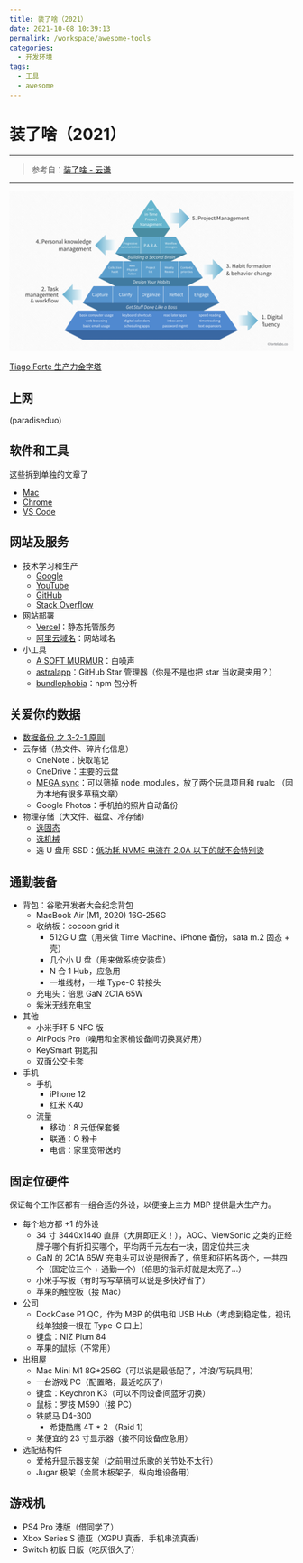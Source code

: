 ```yaml
---
title: 装了啥（2021）
date: 2021-10-08 10:39:13
permalink: /workspace/awesome-tools
categories:
  - 开发环境
tags:
  - 工具
  - awesome
---
```


# 装了啥（2021）

---

> 参考自：[装了啥 - 云谦](https://github.com/sorrycc/awesome-tools)

---

![the-digital-productivity-pyramid](./img/the-digital-productivity-pyramid.jpeg)

[Tiago Forte 生产力金字塔](https://fortelabs.co/blog/the-digital-productivity-pyramid/)

## 上网

(paradiseduo)

## 软件和工具

这些拆到单独的文章了

- [Mac](/workspace/mac)
- [Chrome](/workspace/chrome)
- [VS Code](/workspace/vscode)

## 网站及服务

- 技术学习和生产
  - [Google](https://www.google.com/)
  - [YouTube](https://www.youtube.com/)
  - [GitHub](https://github.com/)
  - [Stack Overflow](https://stackoverflow.com/)
- 网站部署
  - [Vercel](https://vercel.com/)：静态托管服务
  - [阿里云域名](https://wanwang.aliyun.com/)：网站域名
- 小工具
  - [A SOFT MURMUR](https://asoftmurmur.com/)：白噪声
  - [astralapp](https://app.astralapp.com/dashboard)：GitHub Star 管理器（你是不是也把 star 当收藏夹用？）
  - [bundlephobia](https://bundlephobia.com/package/rxjs)：npm 包分析

## 关爱你的数据

- [数据备份 之 3-2-1 原则](https://sspai.com/post/39591)
- 云存储（热文件、碎片化信息）
  - OneNote：快取笔记
  - OneDrive：主要的云盘
  - [MEGA sync](https://mega.nz/)：可以筛掉 node_modules，放了两个玩具项目和 rualc （因为本地有很多草稿文章）
  - Google Photos：手机拍的照片自动备份
- 物理存储（大文件、磁盘、冷存储）
  - [选固态](https://zhuanlan.zhihu.com/p/166162142)
  - [选机械](https://zhuanlan.zhihu.com/p/147065869)
  - 选 U 盘用 SSD：[低功耗 NVME 电流在 2.0A 以下的就不会特别烫](https://www.chiphell.com/forum.php?mod=viewthread&tid=2163456)

## 通勤装备

- 背包：谷歌开发者大会纪念背包
  - MacBook Air (M1, 2020) 16G-256G
  - 收纳板：cocoon grid it
    - 512G U 盘（用来做 Time Machine、iPhone 备份，sata m.2 固态 + 壳）
    - 几个小 U 盘（用来做系统安装盘）
    - N 合 1 Hub，应急用
    - 一堆线材，一堆 Type-C 转接头
  - 充电头：倍思 GaN 2C1A 65W
  - 紫米无线充电宝
- 其他
  - 小米手环 5 NFC 版
  - AirPods Pro（噪用和全家桶设备间切换真好用）
  - KeySmart 钥匙扣
  - 双面公交卡套
- 手机
  - 手机
    - iPhone 12
    - 红米 K40
  - 流量
    - 移动：8 元低保套餐
    - 联通：O 粉卡
    - 电信：家里宽带送的

## 固定位硬件

保证每个工作区都有一组合适的外设，以便接上主力 MBP 提供最大生产力。

- 每个地方都 +1 的外设
  - 34 寸 3440x1440 直屏（大屏即正义！），AOC、ViewSonic 之类的正经牌子哪个有折扣买哪个，平均两千元左右一块，固定位共三块
  - GaN 的 2C1A 65W 充电头可以说是很香了，倍思和征拓各两个，一共四个（固定位三个 + 通勤一个）（倍思的指示灯就是太亮了…）
  - 小米手写板（有时写写草稿可以说是多快好省了）
  - 苹果的触控板（接 Mac）
- 公司
  - DockCase P1 QC，作为 MBP 的供电和 USB Hub（考虑到稳定性，视讯线单独接一根在 Type-C 口上）
  - 键盘：NIZ Plum 84
  - 苹果的鼠标（不常用）
- 出租屋
  - Mac Mini M1 8G+256G（可以说是最低配了，冲浪/写玩具用）
  - 一台游戏 PC（配置略，最近吃灰了）
  - 键盘：Keychron K3（可以不同设备间蓝牙切换）
  - 鼠标：罗技 M590（接 PC）
  - 铁威马 D4-300
    - 希捷酷鹰 4T \* 2 （Raid 1）
  - 某便宜的 23 寸显示器（接不同设备应急用）
- 选配结构件
  - 爱格升显示器支架（之前用过乐歌的关节处不太行）
  - Jugar 极架（金属木板架子，纵向堆设备用）

## 游戏机

- PS4 Pro 港版（借同学了）
- Xbox Series S 德亚（XGPU 真香，手机串流真香）
- Switch 初版 日版（吃灰很久了）
